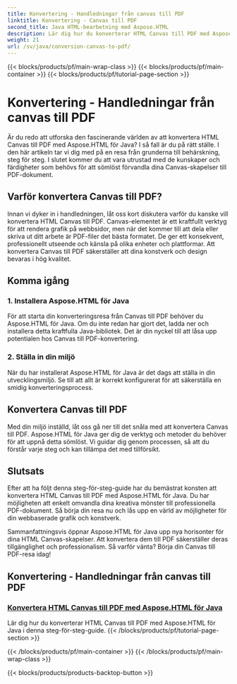 ```yaml
---
title: Konvertering - Handledningar från canvas till PDF
linktitle: Konvertering - Canvas till PDF
second_title: Java HTML-bearbetning med Aspose.HTML
description: Lär dig hur du konverterar HTML Canvas till PDF med Aspose.HTML för Java i den här omfattande guiden. Bemästra konsten att digital transformation!
weight: 21
url: /sv/java/conversion-canvas-to-pdf/
---
```


{{< blocks/products/pf/main-wrap-class >}}
{{< blocks/products/pf/main-container >}}
{{< blocks/products/pf/tutorial-page-section >}}

# Konvertering - Handledningar från canvas till PDF


Är du redo att utforska den fascinerande världen av att konvertera HTML Canvas till PDF med Aspose.HTML för Java? I så fall är du på rätt ställe. I den här artikeln tar vi dig med på en resa från grunderna till behärskning, steg för steg. I slutet kommer du att vara utrustad med de kunskaper och färdigheter som behövs för att sömlöst förvandla dina Canvas-skapelser till PDF-dokument.

## Varför konvertera Canvas till PDF?

Innan vi dyker in i handledningen, låt oss kort diskutera varför du kanske vill konvertera HTML Canvas till PDF. Canvas-elementet är ett kraftfullt verktyg för att rendera grafik på webbsidor, men när det kommer till att dela eller skriva ut ditt arbete är PDF-filer det bästa formatet. De ger ett konsekvent, professionellt utseende och känsla på olika enheter och plattformar. Att konvertera Canvas till PDF säkerställer att dina konstverk och design bevaras i hög kvalitet.

## Komma igång

### 1. Installera Aspose.HTML för Java

För att starta din konverteringsresa från Canvas till PDF behöver du Aspose.HTML för Java. Om du inte redan har gjort det, ladda ner och installera detta kraftfulla Java-bibliotek. Det är din nyckel till att låsa upp potentialen hos Canvas till PDF-konvertering.

### 2. Ställa in din miljö

När du har installerat Aspose.HTML för Java är det dags att ställa in din utvecklingsmiljö. Se till att allt är korrekt konfigurerat för att säkerställa en smidig konverteringsprocess.

## Konvertera Canvas till PDF

Med din miljö inställd, låt oss gå ner till det snåla med att konvertera Canvas till PDF. Aspose.HTML för Java ger dig de verktyg och metoder du behöver för att uppnå detta sömlöst. Vi guidar dig genom processen, så att du förstår varje steg och kan tillämpa det med tillförsikt.

## Slutsats

Efter att ha följt denna steg-för-steg-guide har du bemästrat konsten att konvertera HTML Canvas till PDF med Aspose.HTML för Java. Du har möjligheten att enkelt omvandla dina kreativa mönster till professionella PDF-dokument. Så börja din resa nu och lås upp en värld av möjligheter för din webbaserade grafik och konstverk.

Sammanfattningsvis öppnar Aspose.HTML för Java upp nya horisonter för dina HTML Canvas-skapelser. Att konvertera dem till PDF säkerställer deras tillgänglighet och professionalism. Så varför vänta? Börja din Canvas till PDF-resa idag!
## Konvertering - Handledningar från canvas till PDF
### [Konvertera HTML Canvas till PDF med Aspose.HTML för Java](./canvas-to-pdf/)
Lär dig hur du konverterar HTML Canvas till PDF med Aspose.HTML för Java i denna steg-för-steg-guide.
{{< /blocks/products/pf/tutorial-page-section >}}

{{< /blocks/products/pf/main-container >}}
{{< /blocks/products/pf/main-wrap-class >}}

{{< blocks/products/products-backtop-button >}}
